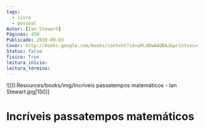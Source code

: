 ```yaml
---
tags:
  - livro
  - pessoal
Autor: [Ian Stewart]
Páginas: 450
Publicado: 2010-09-03
Cover: http://books.google.com/books/content?id=yRLUDwAAQBAJ&printsec=frontCover&img=1&zoom=1&edge=curl&source=gbs_api
Status: false
fisico: True
leitura_início:
leitura_término:
---
```

![[0.Resources/books/img/Incríveis passatempos matemáticos - Ian Stewart.jpg|150]]
# Incríveis passatempos matemáticos